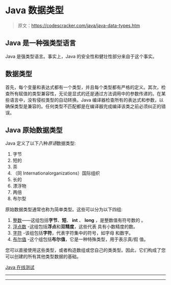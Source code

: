 # Java 数据类型

> 原文：<https://codescracker.com/java/java-data-types.htm>

## Java 是一种强类型语言

Java 是强类型语言。事实上，Java 的安全性和健壮性部分来自于这个事实。

## 数据类型

首先，每个变量和表达式都有一个类型，并且每个类型都有严格的定义。其次，检查所有赋值的类型兼容性，无论是显式的还是通过方法调用中的参数传递的。在某些语言中，没有侵权类型的自动转换。Java 编译器检查所有的表达式和参数，以确保类型是兼容的。任何类型不匹配都是在编译器完成编译该类之前必须纠正的错误。

## Java 原始数据类型

Java 定义了以下八种*原语*数据类型:

1.  字节
2.  短的
3.  茶
4.  （同 Internationalorganizations）国际组织
5.  长的
6.  漂浮物
7.  两倍
8.  布尔型

原始数据类型通常也称为简单类型。这些可以分为以下四组:

1.  [整数](/java/java-integers.htm)——这组包括**字节**、**短**、 **int** 、 **long** ，是整数值有符号数的 。
2.  [浮点数](/java/java-floating-point-types.htm) -这组包括**浮点**和**双精度**，这些代表 具有小数精度的数。
3.  [字符](/java/java-characters.htm) -该组包括**字符**，代表字符集中的符号，如字母 和数字。
4.  [布尔值](/java/java-booleans.htm) -这个组包括**布尔值**，它是一种特殊类型，用于表示真/假 值。

您可以直接使用这些类型，或者构造数组或您自己的类类型。因此，它们构成了您可以创建的所有其他类型数据的基础。

[Java 在线测试](/exam/showtest.php?subid=1)

* * *

* * *